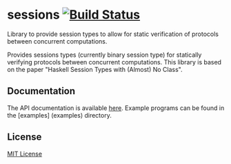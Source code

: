 # sessions [![Build Status](https://travis-ci.org/essdotteedot/sessions.svg?branch=master)](https://travis-ci.org/essdotteedot/sessions)
Library to provide session types to allow for static verification of protocols between concurrent computations.

Provides sessions types (currently binary session type) for statically verifying protocols between concurrent computations.
This library is based on the paper "Haskell Session Types with (Almost) No Class".

Documentation
-------------

The API documentation is available [here](https://essdotteedot.github.io/sessions/).
Example programs can be found in the [examples] (examples) directory.

License
-------

[MIT License](LICENSE)
